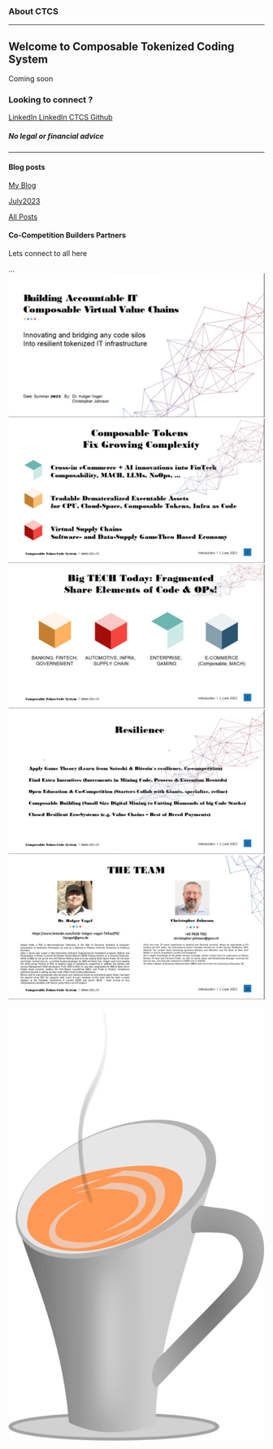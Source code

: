 ### About CTCS

__________

## Welcome to Composable Tokenized Coding System

Coming soon


### Looking to connect ?

[LinkedIn   ](https://ch.linkedin.com/in/dr-holger-vogel-769aa295)
<span class="mr-4"></span>
[LinkedIn   ](https://ch.linkedin.com/in/dr-holger-vogel-769aa295)
<span class="mr-4"></span>
[   CTCS Github](https://github.com/CTCSys)

##### No legal or financial advice
________________

#### Blog posts
 <!-- BLOG-POST-LIST:START -->
[My Blog](https://www.ctcs.ch/posts/First.html)


[July2023](https://www.ctcs.ch/posts/CTCS.html)


[All Posts](https://www.ctcs.ch)
 <!-- BLOG-POST-LIST:END -->


#### Co-Competition Builders Partners

Lets connect to all here

...
![alt text](../img0.jpg)
![alt text](../img1.jpg)
![alt text](../img2.jpg)
![alt text](../img3.jpg)
![alt text](../img4.jpg)


![alt text](../favicon.svg)
